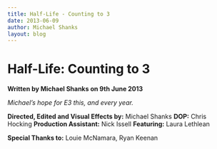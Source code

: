 ```yaml
---
title: Half-Life - Counting to 3
date: 2013-06-09
author: Michael Shanks
layout: blog
---
```

# Half-Life: Counting to 3

**Written by Michael Shanks on 9th June 2013**

*Michael’s hope for E3 this, and every year.*

**Directed, Edited and Visual Effects by:** Michael Shanks
**DOP:** Chris Hocking
**Production Assistant:** Nick Issell
**Featuring:** Laura Lethlean

**Special Thanks to:** Louie McNamara, Ryan Keenan